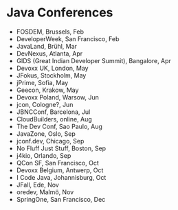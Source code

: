 # Java Conferences

- FOSDEM, Brussels, Feb
- DeveloperWeek, San Francisco, Feb
- JavaLand, Brühl, Mar
- DevNexus, Atlanta, Apr
- GIDS (Great Indian Developer Summit), Bangalore, Apr
- Devoxx UK, London, May
- JFokus, Stockholm, May
- jPrime, Sofia, May
- Geecon, Krakow, May
- Devoxx Poland, Warsow, Jun
- jcon, Cologne?, Jun
- JBNCConf, Barcelona, Jul
- CloudBuilders, online, Aug
- The Dev Conf, Sao Paulo, Aug
- JavaZone, Oslo, Sep
- jconf.dev, Chicago, Sep
- No Fluff Just Stuff, Boston, Sep
- j4kio, Orlando, Sep
- QCon SF, San Francisco, Oct
- Devoxx Belgium, Antwerp, Oct
- I Code Java, Johannisburg, Oct
- JFall, Ede, Nov
- oredev, Malmö, Nov
- SpringOne, San Francisco, Dec
